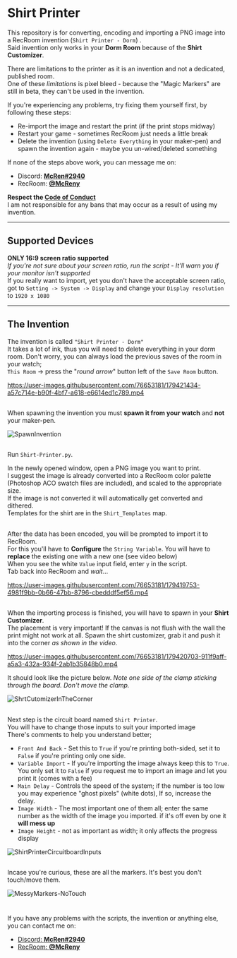 # Shirt Printer

This repository is for converting, encoding and importing a PNG image into a RecRoom invention (`Shirt Printer - Dorm`)
.\
Said invention only works in your **Dorm Room** because of the **Shirt Customizer**.

There are limitations to the printer as it is an invention and not a dedicated, published room.\
One of these _limitations_ is pixel bleed - because the "Magic Markers" are still in beta, they can't be used in the
invention.

If you're experiencing any problems, try fixing them yourself first, by following these steps:

* Re-import the image and restart the print (if the print stops midway)
* Restart your game - sometimes RecRoom just needs a little break
* Delete the invention (using `Delete Everything` in your maker-pen) and spawn the invention again - maybe you
  un-wired/deleted something

If none of the steps above work, you can message me on:

* Discord: [**McRen#2940**](https://discordapp.com/users/236809680947511297/)
* RecRoom: [**@McReny**](https://rec.net/user/McReny)

**Respect the [Code of Conduct](https://recroom.com/code-of-conduct)**\
I am not responsible for any bans that may occur as a result of using my invention.


----

## Supported Devices

**ONLY 16:9 screen ratio supported**\
*If you're not sure about your screen ratio, run the script - It'll warn you if your monitor isn't supported*\
If you really want to import, yet you don't have the acceptable screen ratio, got to `Setting -> System -> Display`
and change your `Display resolution` to `1920 x 1080`

----

## The Invention

The invention is called `"Shirt Printer - Dorm"`\
It takes a lot of ink, thus you will need to delete everything in your dorm room. Don't worry, you can always load the
previous saves of the room in your watch;\
`This Room` -> press the "_round arrow_" button left of the `Save Room` button.

https://user-images.githubusercontent.com/76653181/179421434-a57c714e-b90f-4bf7-a618-e6614ed1c789.mp4

##

When spawning the invention you must **spawn it from your watch** and **not** your maker-pen.

![SpawnInvention](https://user-images.githubusercontent.com/76653181/179421897-ecddd84d-d33b-4b5d-aa27-9e1b5735ebed.png)

##

Run `Shirt-Printer.py`.

In the newly opened window, open a PNG image you want to print.\
I suggest the image is already converted into a RecRoom color palette
(Photoshop ACO swatch files are included), and scaled to the appropriate size.\
If the image is not converted it will automatically get converted and dithered.\
Templates for the shirt are in the `Shirt_Templates` map.

##   

After the data has been encoded, you will be prompted to import it to RecRoom.\
For this you'll have to **Configure** the `String Variable`. You will have to **replace** the existing one with a new
one (see video below)\
When you see the white `Value` input field, enter `y` in the script.\
Tab back into RecRoom and _wait_...

https://user-images.githubusercontent.com/76653181/179419753-4981f9bb-0b66-47bb-8796-cbedddf5ef56.mp4

##   

When the importing process is finished, you will have to spawn in your **Shirt Customizer**.\
The placement is very important! If the canvas is not flush with the wall the print might not work at all.
Spawn the shirt customizer, grab it and push it into the corner _as shown in the video_.

https://user-images.githubusercontent.com/76653181/179420703-911f9aff-a5a3-432a-934f-2ab1b35848b0.mp4

It should look like the picture below. _Note one side of the clamp sticking through the board. Don't move the clamp._

![ShrtCutomizerInTheCorner](https://user-images.githubusercontent.com/76653181/179421185-9eff3a75-6e41-43d8-a1ca-a811894f8304.png)

##   

Next step is the circuit board named `Shirt Printer`.\
You will have to change those inputs to suit your imported image\
There's comments to help you understand better;

* `Front And Back` - Set this to `True` if you're printing both-sided, set it to `False` if you're printing only one
  side.
* `Variable Import` - If you're importing the image always keep this to `True`. You only set it to `False` if you
  request me to import an image and let you print it (comes with a fee)
* `Main Delay` - Controls the speed of the system; if the number is too low you may experience "ghost pixels" (white
  dots), If so, increase the delay.
* `Image Width` - The most important one of them all; enter the same number as the width of the image you imported. if
  it's off even by one it **will mess up**
* `Image Height` - not as important as width; it only affects the progress display

![ShirtPrinterCircuitboardInputs](https://user-images.githubusercontent.com/76653181/179420840-0fd58e89-7a05-41b3-a81f-efd2e614c3dc.png)

##

Incase you're curious, these are all the markers. It's best you don't touch/move them.

![MessyMarkers-NoTouch](https://user-images.githubusercontent.com/76653181/179421202-e1e768c5-be79-4bd1-b5ba-00e6c880b162.png)

#

If you have any problems with the scripts, the invention or anything else, you can contact me on:

- [Discord: **McRen#2940**](https://discordapp.com/users/236809680947511297/)
- [RecRoom: **@McReny**](https://rec.net/user/McReny)
